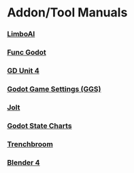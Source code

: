 # Addon/Tool Manuals
### [LimboAI](https://limboai.readthedocs.io/en/latest/index.html)
### [Func Godot](https://func-godot.github.io/func_godot_docs/FuncGodot%20Manual/FuncGodot%20Manual.html)
### [GD Unit 4](https://mikeschulze.github.io/gdUnit4/)
### [Godot Game Settings (GGS)](https://github.com/PunchablePlushie/godot-game-settings/blob/main/docs/home.md)
### [Jolt](https://github.com/godot-jolt/godot-jolt)
### [Godot State Charts](https://github.com/derkork/godot-statecharts/blob/main/manual/manual.md)
### [Trenchbroom](https://trenchbroom.github.io/manual/latest/)
### [Blender 4](https://docs.blender.org/manual/en/latest/)
